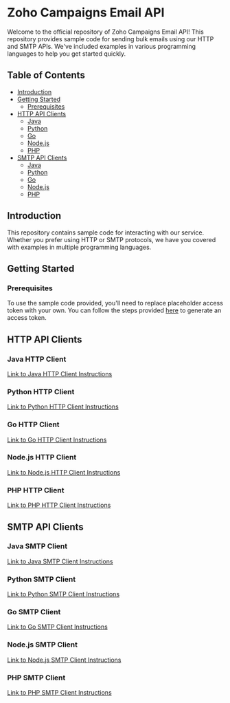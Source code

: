 # Zoho Campaigns Email API

Welcome to the official repository of Zoho Campaigns Email API! This repository provides sample code for sending bulk emails using our HTTP and SMTP APIs. We've included examples in various programming languages to help you get started quickly.

## Table of Contents

- [Introduction](#introduction)
- [Getting Started](#getting-started)
  - [Prerequisites](#prerequisites)
- [HTTP API Clients](#http-api-clients)
  - [Java](#java-http-client)
  - [Python](#python-http-client)
  - [Go](#go-http-client)
  - [Node.js](#nodejs-http-client)
  - [PHP](#php-http-client)
- [SMTP API Clients](#smtp-api-clients)
  - [Java](#java-smtp-client)
  - [Python](#python-smtp-client)
  - [Go](#go-smtp-client)
  - [Node.js](#nodejs-smtp-client)
  - [PHP](#php-smtp-client)

## Introduction

This repository contains sample code for interacting with our service. Whether you prefer using HTTP or SMTP protocols, we have you covered with examples in multiple programming languages.

## Getting Started

### Prerequisites

To use the sample code provided, you'll need to replace placeholder access token with your own. You can follow the steps provided [here](https://zoho.com) to generate an access token.

## HTTP API Clients

### Java HTTP Client

[Link to Java HTTP Client Instructions](HTTP/Java/http)

### Python HTTP Client

[Link to Python HTTP Client Instructions](HTTP/Python/http)

### Go HTTP Client

[Link to Go HTTP Client Instructions](HTTP/Go/http)

### Node.js HTTP Client

[Link to Node.js HTTP Client Instructions](HTTP/Node.js/http)

### PHP HTTP Client

[Link to PHP HTTP Client Instructions](HTTP/PHP/http)

## SMTP API Clients

### Java SMTP Client

[Link to Java SMTP Client Instructions](SMTP/Java/smtp)

### Python SMTP Client

[Link to Python SMTP Client Instructions](SMTP/Python/smtp)

### Go SMTP Client

[Link to Go SMTP Client Instructions](SMTP/Go/smtp)

### Node.js SMTP Client

[Link to Node.js SMTP Client Instructions](SMTP/Node.js/smtp)

### PHP SMTP Client

[Link to PHP SMTP Client Instructions](SMTP/PHP/smtp)
